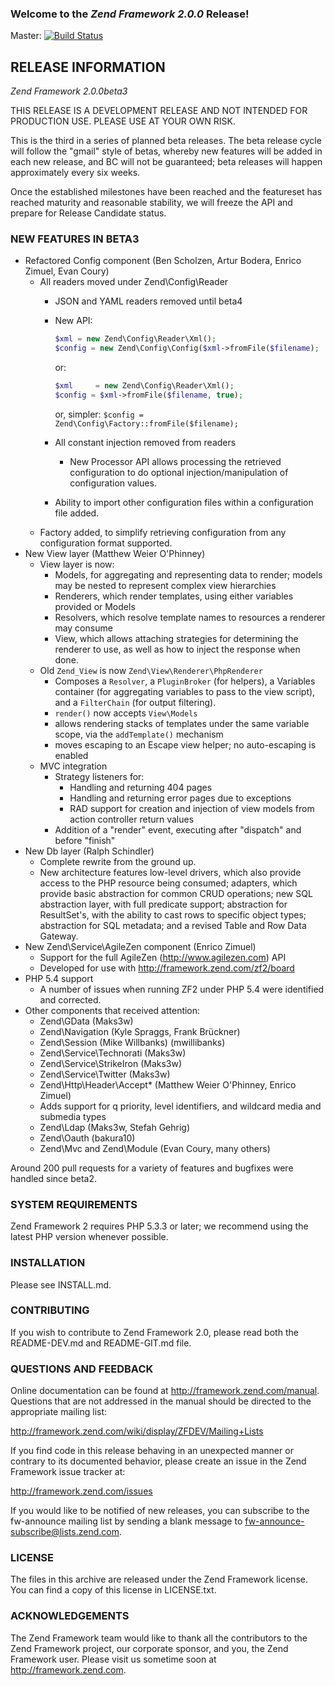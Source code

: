 ### Welcome to the *Zend Framework 2.0.0* Release!

Master: [![Build Status](https://secure.travis-ci.org/zendframework/zf2.png?branch=master)](http://travis-ci.org/zendframework/zf2)

## RELEASE INFORMATION

*Zend Framework 2.0.0beta3*

THIS RELEASE IS A DEVELOPMENT RELEASE AND NOT INTENDED FOR PRODUCTION USE.
PLEASE USE AT YOUR OWN RISK.

This is the third in a series of planned beta releases. The beta release
cycle will follow the "gmail" style of betas, whereby new features will
be added in each new release, and BC will not be guaranteed; beta
releases will happen approximately every six weeks. 

Once the established milestones have been reached and the featureset has
reached maturity and reasonable stability, we will freeze the API and
prepare for Release Candidate status.

### NEW FEATURES IN BETA3

 -  Refactored Config component (Ben Scholzen, Artur Bodera, Enrico Zimuel, 
    Evan Coury)
     -  All readers moved under Zend\Config\Reader
         -  JSON and YAML readers removed until beta4
         -  New API:

            ```php
            $xml = new Zend\Config\Reader\Xml(); 
            $config = new Zend\Config\Config($xml->fromFile($filename);
            ```
            or:

            ```php
            $xml     = new Zend\Config\Reader\Xml(); 
            $config = $xml->fromFile($filename, true);
            ```

            or, simpler: `$config = Zend\Config\Factory::fromFile($filename);`
         -  All constant injection removed from readers
             -  New Processor API allows processing the retrieved configuration 
                to do optional injection/manipulation of configuration values.
         -  Ability to import other configuration files within a configuration 
            file added.
     -  Factory added, to simplify retrieving configuration from any 
        configuration format supported.
 -  New View layer (Matthew Weier O'Phinney)
     -  View layer is now:
         -  Models, for aggregating and representing data to render; models may be
            nested to represent complex view hierarchies
         -  Renderers, which render templates, using either variables provided or
            Models
         -  Resolvers, which resolve template names to resources a renderer may
            consume
         -  View, which allows attaching strategies for determining the renderer 
            to use, as well as how to inject the response when done.
     -  Old `Zend_View` is now `Zend\View\Renderer\PhpRenderer`
         -  Composes a `Resolver`, a `PluginBroker` (for helpers), a Variables 
            container (for aggregating variables to pass to the view script), 
            and a `FilterChain` (for output filtering). 
         -  `render()` now accepts `View\Models`
         -  allows rendering stacks of templates under the same variable scope, 
            via the `addTemplate()` mechanism
         -  moves escaping to an Escape view helper; no auto-escaping is enabled
     -  MVC integration
         -  Strategy listeners for:
             -  Handling and returning 404 pages
             -  Handling and returning error pages due to exceptions
             -  RAD support for creation and injection of view models from action
                controller return values
         -  Addition of a "render" event, executing after "dispatch" and before
            "finish"
 -  New Db layer (Ralph Schindler)
     -  Complete rewrite from the ground up.
     -  New architecture features low-level drivers, which also provide access to
        the PHP resource being consumed; adapters, which provide basic 
        abstraction for common CRUD operations; new SQL abstraction layer, with 
        full predicate support; abstraction for ResultSet's, with the ability to 
        cast rows to specific object types; abstraction for SQL metadata; and a 
       revised Table and Row Data Gateway.
 -  New Zend\Service\AgileZen component (Enrico Zimuel)
     -  Support for the full AgileZen (http://www.agilezen.com) API
     -  Developed for use with http://framework.zend.com/zf2/board 
 -  PHP 5.4 support
     -  A number of issues when running ZF2 under PHP 5.4 were identified and
        corrected.
 -  Other components that received attention:
     -  Zend\GData (Maks3w)
     -  Zend\Navigation (Kyle Spraggs, Frank Brückner)
     -  Zend\Session (Mike Willbanks) (mwillibanks)
     -  Zend\Service\Technorati (Maks3w)
     -  Zend\Service\StrikeIron (Maks3w)
     -  Zend\Service\Twitter (Maks3w)
     -  Zend\Http\Header\Accept* (Matthew Weier O'Phinney, Enrico Zimuel)
     -  Adds support for q priority, level identifiers, and wildcard media and
        submedia types
     -  Zend\Ldap (Maks3w, Stefah Gehrig)
     -  Zend\Oauth (bakura10)
     -  Zend\Mvc and Zend\Module (Evan Coury, many others)

Around 200 pull requests for a variety of features and bugfixes were handled
since beta2.

### SYSTEM REQUIREMENTS

Zend Framework 2 requires PHP 5.3.3 or later; we recommend using the
latest PHP version whenever possible.

### INSTALLATION

Please see INSTALL.md.

### CONTRIBUTING

If you wish to contribute to Zend Framework 2.0, please read both the
README-DEV.md and README-GIT.md file.

### QUESTIONS AND FEEDBACK

Online documentation can be found at http://framework.zend.com/manual.
Questions that are not addressed in the manual should be directed to the
appropriate mailing list:

http://framework.zend.com/wiki/display/ZFDEV/Mailing+Lists

If you find code in this release behaving in an unexpected manner or
contrary to its documented behavior, please create an issue in the Zend
Framework issue tracker at:

http://framework.zend.com/issues

If you would like to be notified of new releases, you can subscribe to
the fw-announce mailing list by sending a blank message to
<fw-announce-subscribe@lists.zend.com>.

### LICENSE

The files in this archive are released under the Zend Framework license.
You can find a copy of this license in LICENSE.txt.

### ACKNOWLEDGEMENTS

The Zend Framework team would like to thank all the contributors to the Zend
Framework project, our corporate sponsor, and you, the Zend Framework user.
Please visit us sometime soon at http://framework.zend.com.

